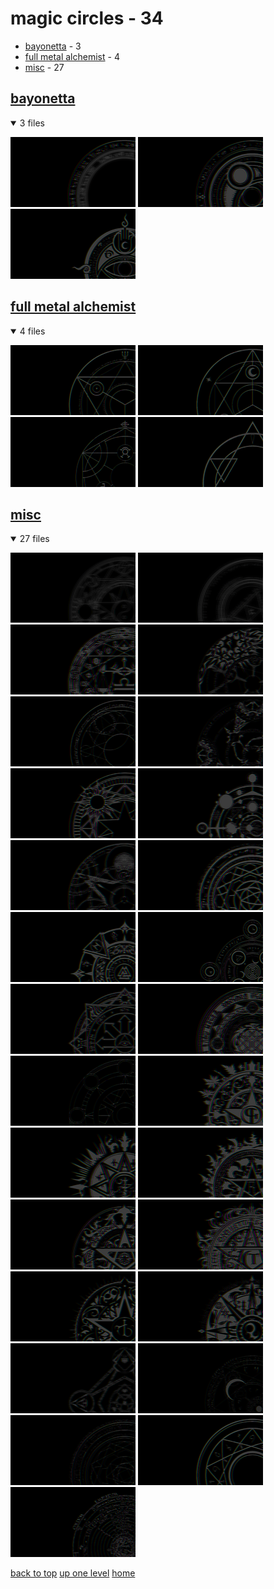 # magic circles - 34
- [bayonetta](#bayonetta) - 3
- [full metal alchemist](#full-metal-alchemist) - 4
- [misc](#misc) - 27

<a id="bayonetta"></a>

## [bayonetta](/terminal/chromatic%20aberration/big/magic%20circles/bayonetta/README.MD)
<details open>
<summary>3 files</summary>
<p>

[![Magic Circle Bayonetta Entrance To Muspelheim by Lcl Simon](/.internals/thumbnails/terminal/chromatic%20aberration/big/magic%20circles/bayonetta/magic_circle_bayonetta_entrance_to_muspelheim_by_lcl_simon.png "Magic Circle Bayonetta Entrance To Muspelheim by Lcl Simon")](/terminal/chromatic%20aberration/big/magic%20circles/bayonetta/magic_circle_bayonetta_entrance_to_muspelheim_by_lcl_simon.png)
[![Magic Circle Bayonetta Inferno Umbra Witch Seal by Lcl Simon](/.internals/thumbnails/terminal/chromatic%20aberration/big/magic%20circles/bayonetta/magic_circle_bayonetta_inferno_umbra_witch_seal_by_lcl_simon.png "Magic Circle Bayonetta Inferno Umbra Witch Seal by Lcl Simon")](/terminal/chromatic%20aberration/big/magic%20circles/bayonetta/magic_circle_bayonetta_inferno_umbra_witch_seal_by_lcl_simon.png)
[![Magic Circle Bayonetta Moon Of Mahaa Kalaa by Lcl Simon](/.internals/thumbnails/terminal/chromatic%20aberration/big/magic%20circles/bayonetta/magic_circle_bayonetta_moon_of_mahaa_kalaa_by_lcl_simon.png "Magic Circle Bayonetta Moon Of Mahaa Kalaa by Lcl Simon")](/terminal/chromatic%20aberration/big/magic%20circles/bayonetta/magic_circle_bayonetta_moon_of_mahaa_kalaa_by_lcl_simon.png)

</p>
</details>

<a id="full-metal-alchemist"></a>

## [full metal alchemist](/terminal/chromatic%20aberration/big/magic%20circles/full%20metal%20alchemist/README.MD)
<details open>
<summary>4 files</summary>
<p>

[![magic_circle_full_metal_alchemist_02.png](/.internals/thumbnails/terminal/chromatic%20aberration/big/magic%20circles/full%20metal%20alchemist/magic_circle_full_metal_alchemist_02.png "magic_circle_full_metal_alchemist_02.png")](/terminal/chromatic%20aberration/big/magic%20circles/full%20metal%20alchemist/magic_circle_full_metal_alchemist_02.png)
[![magic_circle_full_metal_alchemist_02_rosedesignestudio.png](/.internals/thumbnails/terminal/chromatic%20aberration/big/magic%20circles/full%20metal%20alchemist/magic_circle_full_metal_alchemist_02_rosedesignestudio.png "magic_circle_full_metal_alchemist_02_rosedesignestudio.png")](/terminal/chromatic%20aberration/big/magic%20circles/full%20metal%20alchemist/magic_circle_full_metal_alchemist_02_rosedesignestudio.png)
[![magic_circle_full_metal_alchemist_03_rosedesignestudio.png](/.internals/thumbnails/terminal/chromatic%20aberration/big/magic%20circles/full%20metal%20alchemist/magic_circle_full_metal_alchemist_03_rosedesignestudio.png "magic_circle_full_metal_alchemist_03_rosedesignestudio.png")](/terminal/chromatic%20aberration/big/magic%20circles/full%20metal%20alchemist/magic_circle_full_metal_alchemist_03_rosedesignestudio.png)
[![magic_circle_full_metal_alchemist_04_rosedesignestudio.png](/.internals/thumbnails/terminal/chromatic%20aberration/big/magic%20circles/full%20metal%20alchemist/magic_circle_full_metal_alchemist_04_rosedesignestudio.png "magic_circle_full_metal_alchemist_04_rosedesignestudio.png")](/terminal/chromatic%20aberration/big/magic%20circles/full%20metal%20alchemist/magic_circle_full_metal_alchemist_04_rosedesignestudio.png)

</p>
</details>

<a id="misc"></a>

## [misc](/terminal/chromatic%20aberration/big/magic%20circles/misc/README.MD)
<details open>
<summary>27 files</summary>
<p>

[![magic_circle_01.png](/.internals/thumbnails/terminal/chromatic%20aberration/big/magic%20circles/misc/magic_circle_01.png "magic_circle_01.png")](/terminal/chromatic%20aberration/big/magic%20circles/misc/magic_circle_01.png)
[![magic_circle_02.png](/.internals/thumbnails/terminal/chromatic%20aberration/big/magic%20circles/misc/magic_circle_02.png "magic_circle_02.png")](/terminal/chromatic%20aberration/big/magic%20circles/misc/magic_circle_02.png)
[![magic_circle_03.png](/.internals/thumbnails/terminal/chromatic%20aberration/big/magic%20circles/misc/magic_circle_03.png "magic_circle_03.png")](/terminal/chromatic%20aberration/big/magic%20circles/misc/magic_circle_03.png)
[![magic_circle_04.png](/.internals/thumbnails/terminal/chromatic%20aberration/big/magic%20circles/misc/magic_circle_04.png "magic_circle_04.png")](/terminal/chromatic%20aberration/big/magic%20circles/misc/magic_circle_04.png)
[![magic_circle_05.png](/.internals/thumbnails/terminal/chromatic%20aberration/big/magic%20circles/misc/magic_circle_05.png "magic_circle_05.png")](/terminal/chromatic%20aberration/big/magic%20circles/misc/magic_circle_05.png)
[![magic_circle_06.png](/.internals/thumbnails/terminal/chromatic%20aberration/big/magic%20circles/misc/magic_circle_06.png "magic_circle_06.png")](/terminal/chromatic%20aberration/big/magic%20circles/misc/magic_circle_06.png)
[![magic_circle_07.png](/.internals/thumbnails/terminal/chromatic%20aberration/big/magic%20circles/misc/magic_circle_07.png "magic_circle_07.png")](/terminal/chromatic%20aberration/big/magic%20circles/misc/magic_circle_07.png)
[![magic_circle_08.png](/.internals/thumbnails/terminal/chromatic%20aberration/big/magic%20circles/misc/magic_circle_08.png "magic_circle_08.png")](/terminal/chromatic%20aberration/big/magic%20circles/misc/magic_circle_08.png)
[![magic_circle_09.png](/.internals/thumbnails/terminal/chromatic%20aberration/big/magic%20circles/misc/magic_circle_09.png "magic_circle_09.png")](/terminal/chromatic%20aberration/big/magic%20circles/misc/magic_circle_09.png)
[![magic_circle_10_tpdesign06.png](/.internals/thumbnails/terminal/chromatic%20aberration/big/magic%20circles/misc/magic_circle_10_tpdesign06.png "magic_circle_10_tpdesign06.png")](/terminal/chromatic%20aberration/big/magic%20circles/misc/magic_circle_10_tpdesign06.png)
[![magic_circle_11_loutecrea.png](/.internals/thumbnails/terminal/chromatic%20aberration/big/magic%20circles/misc/magic_circle_11_loutecrea.png "magic_circle_11_loutecrea.png")](/terminal/chromatic%20aberration/big/magic%20circles/misc/magic_circle_11_loutecrea.png)
[![magic_circle_12_artstudiodesignsvg.png](/.internals/thumbnails/terminal/chromatic%20aberration/big/magic%20circles/misc/magic_circle_12_artstudiodesignsvg.png "magic_circle_12_artstudiodesignsvg.png")](/terminal/chromatic%20aberration/big/magic%20circles/misc/magic_circle_12_artstudiodesignsvg.png)
[![magic_circle_15.png](/.internals/thumbnails/terminal/chromatic%20aberration/big/magic%20circles/misc/magic_circle_15.png "magic_circle_15.png")](/terminal/chromatic%20aberration/big/magic%20circles/misc/magic_circle_15.png)
[![magic_circle_16.png](/.internals/thumbnails/terminal/chromatic%20aberration/big/magic%20circles/misc/magic_circle_16.png "magic_circle_16.png")](/terminal/chromatic%20aberration/big/magic%20circles/misc/magic_circle_16.png)
[![magic_circle_17.png](/.internals/thumbnails/terminal/chromatic%20aberration/big/magic%20circles/misc/magic_circle_17.png "magic_circle_17.png")](/terminal/chromatic%20aberration/big/magic%20circles/misc/magic_circle_17.png)
[![magic_circle_7003_etechdigital.png](/.internals/thumbnails/terminal/chromatic%20aberration/big/magic%20circles/misc/magic_circle_7003_etechdigital.png "magic_circle_7003_etechdigital.png")](/terminal/chromatic%20aberration/big/magic%20circles/misc/magic_circle_7003_etechdigital.png)
[![magic_circle_7005_etechdigital.png](/.internals/thumbnails/terminal/chromatic%20aberration/big/magic%20circles/misc/magic_circle_7005_etechdigital.png "magic_circle_7005_etechdigital.png")](/terminal/chromatic%20aberration/big/magic%20circles/misc/magic_circle_7005_etechdigital.png)
[![magic_circle_7007_etechdigital.png](/.internals/thumbnails/terminal/chromatic%20aberration/big/magic%20circles/misc/magic_circle_7007_etechdigital.png "magic_circle_7007_etechdigital.png")](/terminal/chromatic%20aberration/big/magic%20circles/misc/magic_circle_7007_etechdigital.png)
[![magic_circle_7010_etechdigital.png](/.internals/thumbnails/terminal/chromatic%20aberration/big/magic%20circles/misc/magic_circle_7010_etechdigital.png "magic_circle_7010_etechdigital.png")](/terminal/chromatic%20aberration/big/magic%20circles/misc/magic_circle_7010_etechdigital.png)
[![magic_circle_7011_etechdigital.png](/.internals/thumbnails/terminal/chromatic%20aberration/big/magic%20circles/misc/magic_circle_7011_etechdigital.png "magic_circle_7011_etechdigital.png")](/terminal/chromatic%20aberration/big/magic%20circles/misc/magic_circle_7011_etechdigital.png)
[![magic_circle_7012_etechdigital.png](/.internals/thumbnails/terminal/chromatic%20aberration/big/magic%20circles/misc/magic_circle_7012_etechdigital.png "magic_circle_7012_etechdigital.png")](/terminal/chromatic%20aberration/big/magic%20circles/misc/magic_circle_7012_etechdigital.png)
[![magic_circle_7013_etechdigital.png](/.internals/thumbnails/terminal/chromatic%20aberration/big/magic%20circles/misc/magic_circle_7013_etechdigital.png "magic_circle_7013_etechdigital.png")](/terminal/chromatic%20aberration/big/magic%20circles/misc/magic_circle_7013_etechdigital.png)
[![Magic Circle Advanced Trinity Summoning Circle by Hocc](/.internals/thumbnails/terminal/chromatic%20aberration/big/magic%20circles/misc/magic_circle_advanced_trinity_summoning_circle_by_hocc.png "Magic Circle Advanced Trinity Summoning Circle by Hocc")](/terminal/chromatic%20aberration/big/magic%20circles/misc/magic_circle_advanced_trinity_summoning_circle_by_hocc.png)
[![Magic Circle Alicia S Glyph by Hocc](/.internals/thumbnails/terminal/chromatic%20aberration/big/magic%20circles/misc/magic_circle_alicia_s_glyph_by_hocc.png "Magic Circle Alicia S Glyph by Hocc")](/terminal/chromatic%20aberration/big/magic%20circles/misc/magic_circle_alicia_s_glyph_by_hocc.png)
[![magic_circle_doctor_strange.png](/.internals/thumbnails/terminal/chromatic%20aberration/big/magic%20circles/misc/magic_circle_doctor_strange.png "magic_circle_doctor_strange.png")](/terminal/chromatic%20aberration/big/magic%20circles/misc/magic_circle_doctor_strange.png)
[![Magic Circle Lycarus by Dragonphyrre](/.internals/thumbnails/terminal/chromatic%20aberration/big/magic%20circles/misc/magic_circle_lycarus_by_dragonphyrre.png "Magic Circle Lycarus by Dragonphyrre")](/terminal/chromatic%20aberration/big/magic%20circles/misc/magic_circle_lycarus_by_dragonphyrre.png)
[![magic_circle_planets_drawing.png](/.internals/thumbnails/terminal/chromatic%20aberration/big/magic%20circles/misc/magic_circle_planets_drawing.png "magic_circle_planets_drawing.png")](/terminal/chromatic%20aberration/big/magic%20circles/misc/magic_circle_planets_drawing.png)

</p>
</details>


[back to top](#)
[up one level](/terminal/chromatic%20aberration/big/README.MD)
[home](/)
